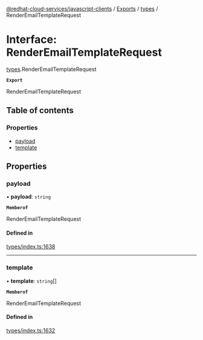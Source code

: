 [@redhat-cloud-services/javascript-clients](../README.md) / [Exports](../modules.md) / [types](../modules/types.md) / RenderEmailTemplateRequest

# Interface: RenderEmailTemplateRequest

[types](../modules/types.md).RenderEmailTemplateRequest

**`Export`**

RenderEmailTemplateRequest

## Table of contents

### Properties

- [payload](types.RenderEmailTemplateRequest.md#payload)
- [template](types.RenderEmailTemplateRequest.md#template)

## Properties

### payload

• **payload**: `string`

**`Memberof`**

RenderEmailTemplateRequest

#### Defined in

[types/index.ts:1638](https://github.com/RedHatInsights/javascript-clients/blob/main/packages/notifications/types/index.ts#L1638)

___

### template

• **template**: `string`[]

**`Memberof`**

RenderEmailTemplateRequest

#### Defined in

[types/index.ts:1632](https://github.com/RedHatInsights/javascript-clients/blob/main/packages/notifications/types/index.ts#L1632)
